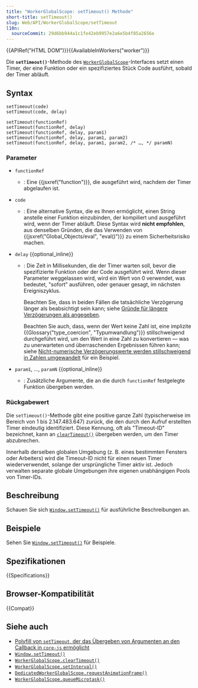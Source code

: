 ```yaml
---
title: "WorkerGlobalScope: setTimeout() Methode"
short-title: setTimeout()
slug: Web/API/WorkerGlobalScope/setTimeout
l10n:
  sourceCommit: 29d6bb944a1c1fe42eb9957e2a6e5b4f85a2656e
---
```


{{APIRef("HTML DOM")}}{{AvailableInWorkers("worker")}}

Die **`setTimeout()`**-Methode des [`WorkerGlobalScope`](/de/docs/Web/API/WorkerGlobalScope)-Interfaces setzt einen Timer, der eine Funktion oder ein spezifiziertes Stück Code ausführt, sobald der Timer abläuft.

## Syntax

```js-nolint
setTimeout(code)
setTimeout(code, delay)

setTimeout(functionRef)
setTimeout(functionRef, delay)
setTimeout(functionRef, delay, param1)
setTimeout(functionRef, delay, param1, param2)
setTimeout(functionRef, delay, param1, param2, /* …, */ paramN)
```

### Parameter

- `functionRef`
  - : Eine {{jsxref("function")}}, die ausgeführt wird, nachdem der Timer abgelaufen ist.
- `code`
  - : Eine alternative Syntax, die es Ihnen ermöglicht, einen String anstelle einer Funktion einzubinden, der kompiliert und ausgeführt wird, wenn der Timer abläuft. Diese Syntax wird **nicht empfohlen**, aus denselben Gründen, die das Verwenden von {{jsxref("Global_Objects/eval", "eval()")}} zu einem Sicherheitsrisiko machen.
- `delay` {{optional_inline}}

  - : Die Zeit in Millisekunden, die der Timer warten soll, bevor die spezifizierte Funktion oder der Code ausgeführt wird. Wenn dieser Parameter weggelassen wird, wird ein Wert von 0 verwendet, was bedeutet, "sofort" ausführen, oder genauer gesagt, im nächsten Ereigniszyklus.

    Beachten Sie, dass in beiden Fällen die tatsächliche Verzögerung länger als beabsichtigt sein kann; siehe [Gründe für längere Verzögerungen als angegeben](/de/docs/Web/API/Window/setTimeout#reasons_for_delays_longer_than_specified).

    Beachten Sie auch, dass, wenn der Wert keine Zahl ist, eine implizite {{Glossary("type_coercion", "Typumwandlung")}} stillschweigend durchgeführt wird, um den Wert in eine Zahl zu konvertieren — was zu unerwarteten und überraschenden Ergebnissen führen kann; siehe [Nicht-numerische Verzögerungswerte werden stillschweigend in Zahlen umgewandelt](/de/docs/Web/API/Window/setTimeout#non-number_delay_values_are_silently_coerced_into_numbers) für ein Beispiel.

- `param1`, …, `paramN` {{optional_inline}}

  - : Zusätzliche Argumente, die an die durch `functionRef` festgelegte Funktion übergeben werden.

### Rückgabewert

Die `setTimeout()`-Methode gibt eine positive ganze Zahl (typischerweise im Bereich von 1 bis 2.147.483.647) zurück, die den durch den Aufruf erstellten Timer eindeutig identifiziert. Diese Kennung, oft als "Timeout-ID" bezeichnet, kann an [`clearTimeout()`](/de/docs/Web/API/Window/clearTimeout) übergeben werden, um den Timer abzubrechen.

Innerhalb derselben globalen Umgebung (z. B. eines bestimmten Fensters oder Arbeiters) wird die Timeout-ID nicht für einen neuen Timer wiederverwendet, solange der ursprüngliche Timer aktiv ist. Jedoch verwalten separate globale Umgebungen ihre eigenen unabhängigen Pools von Timer-IDs.

## Beschreibung

Schauen Sie sich [`Window.setTimeout()`](/de/docs/Web/API/Window/setTimeout) für ausführliche Beschreibungen an.

## Beispiele

Sehen Sie [`Window.setTimeout()`](/de/docs/Web/API/Window/setTimeout) für Beispiele.

## Spezifikationen

{{Specifications}}

## Browser-Kompatibilität

{{Compat}}

## Siehe auch

- [Polyfill von `setTimeout`, der das Übergeben von Argumenten an den Callback in `core-js` ermöglicht](https://github.com/zloirock/core-js#settimeout-and-setinterval)
- [`Window.setTimeout()`](/de/docs/Web/API/Window/setTimeout)
- [`WorkerGlobalScope.clearTimeout()`](/de/docs/Web/API/WorkerGlobalScope/clearTimeout)
- [`WorkerGlobalScope.setInterval()`](/de/docs/Web/API/WorkerGlobalScope/setInterval)
- [`DedicatedWorkerGlobalScope.requestAnimationFrame()`](/de/docs/Web/API/DedicatedWorkerGlobalScope/requestAnimationFrame)
- [`WorkerGlobalScope.queueMicrotask()`](/de/docs/Web/API/WorkerGlobalScope/queueMicrotask)

